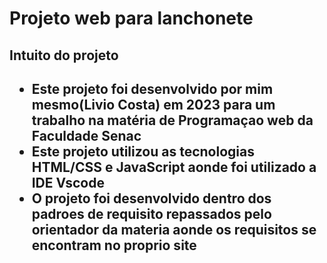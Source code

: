 # Projeto web para lanchonete

<h2>Intuito do projeto<h2>

* Este projeto foi desenvolvido por mim mesmo(Livio Costa) em 2023 para um trabalho na matéria de Programaçao web da Faculdade Senac
* Este projeto utilizou as tecnologias HTML/CSS e JavaScript aonde foi utilizado a IDE Vscode
* O projeto foi desenvolvido dentro dos padroes de requisito repassados pelo orientador da materia aonde os requisitos se encontram no proprio site
